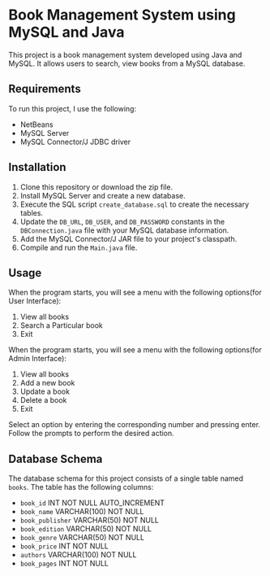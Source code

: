 # Book Management System using MySQL and Java

This project is a book management system developed using Java and MySQL. It allows users to search, view books from a MySQL database.

## Requirements

To run this project, I use the following:

- NetBeans
- MySQL Server
- MySQL Connector/J JDBC driver

## Installation

1. Clone this repository or download the zip file.
2. Install MySQL Server and create a new database.
3. Execute the SQL script `create_database.sql` to create the necessary tables.
4. Update the `DB_URL`, `DB_USER`, and `DB_PASSWORD` constants in the `DBConnection.java` file with your MySQL database information.
5. Add the MySQL Connector/J JAR file to your project's classpath.
6. Compile and run the `Main.java` file.

## Usage

When the program starts, you will see a menu with the following options(for User Interface):

1. View all books
2. Search a Particular book
3. Exit

When the program starts, you will see a menu with the following options(for Admin Interface):
1. View all books
2. Add a new book
3. Update a book
4. Delete a book
5. Exit

Select an option by entering the corresponding number and pressing enter. Follow the prompts to perform the desired action.

## Database Schema

The database schema for this project consists of a single table named `books`. The table has the following columns:

- `book_id` INT NOT NULL AUTO_INCREMENT
- `book_name` VARCHAR(100) NOT NULL
- `book_publisher` VARCHAR(50) NOT NULL
- `book_edition` VARCHAR(50) NOT NULL
- `book_genre` VARCHAR(50) NOT NULL
- `book_price` INT NOT NULL
- `authors` VARCHAR(100) NOT NULL
- `book_pages` INT NOT NULL
